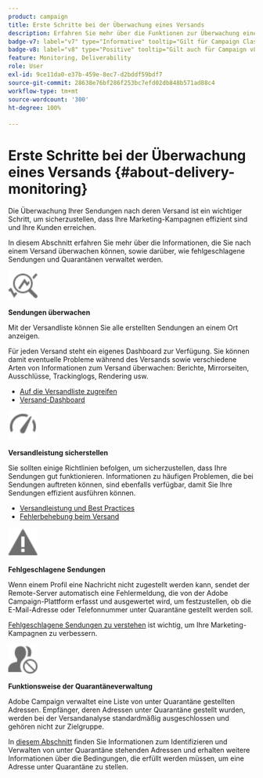 ```yaml
---
product: campaign
title: Erste Schritte bei der Überwachung eines Versands
description: Erfahren Sie mehr über die Funktionen zur Überwachung eines Versands in Campaign Classic
badge-v7: label="v7" type="Informative" tooltip="Gilt für Campaign Classic v7"
badge-v8: label="v8" type="Positive" tooltip="Gilt auch für Campaign v8"
feature: Monitoring, Deliverability
role: User
exl-id: 9ce11da0-e37b-459e-8ec7-d2bddf59bdf7
source-git-commit: 28638e76bf286f253bc7efd02db848b571ad88c4
workflow-type: tm+mt
source-wordcount: '300'
ht-degree: 100%

---
```


# Erste Schritte bei der Überwachung eines Versands {#about-delivery-monitoring}

Die Überwachung Ihrer Sendungen nach deren Versand ist ein wichtiger Schritt, um sicherzustellen, dass Ihre Marketing-Kampagnen effizient sind und Ihre Kunden erreichen.

In diesem Abschnitt erfahren Sie mehr über die Informationen, die Sie nach einem Versand überwachen können, sowie darüber, wie fehlgeschlagene Sendungen und Quarantänen verwaltet werden.

<img src="assets/do-not-localize/icon_monitor.svg" width="60px">

**Sendungen überwachen**

Mit der Versandliste können Sie alle erstellten Sendungen an einem Ort anzeigen.

Für jeden Versand steht ein eigenes Dashboard zur Verfügung. Sie können damit eventuelle Probleme während des Versands sowie verschiedene Arten von Informationen zum Versand überwachen: Berichte, Mirrorseiten, Ausschlüsse, Trackinglogs, Rendering usw.

* [Auf die Versandliste zugreifen](list-of-deliveries.md)
* [Versand-Dashboard](delivery-dashboard.md)

<img src="assets/do-not-localize/icon_guidelines.svg" width="60px">

**Versandleistung sicherstellen**

Sie sollten einige Richtlinien befolgen, um sicherzustellen, dass Ihre Sendungen gut funktionieren. Informationen zu häufigen Problemen, die bei Sendungen auftreten können, sind ebenfalls verfügbar, damit Sie Ihre Sendungen effizient ausführen können.

* [Versandleistung und Best Practices](delivery-performances.md)
* [Fehlerbehebung beim Versand](delivery-troubleshooting.md)

<img src="assets/do-not-localize/icon_failure.svg" width="60px">

**Fehlgeschlagene Sendungen**

Wenn einem Profil eine Nachricht nicht zugestellt werden kann, sendet der Remote-Server automatisch eine Fehlermeldung, die von der Adobe Campaign-Plattform erfasst und ausgewertet wird, um festzustellen, ob die E-Mail-Adresse oder Telefonnummer unter Quarantäne gestellt werden soll.

[Fehlgeschlagene Sendungen zu verstehen](understanding-delivery-failures.md) ist wichtig, um Ihre Marketing-Kampagnen zu verbessern.

<img src="assets/do-not-localize/icon_quarantine.svg" width="60px">

**Funktionsweise der Quarantäneverwaltung**

Adobe Campaign verwaltet eine Liste von unter Quarantäne gestellten Adressen. Empfänger, deren Adressen unter Quarantäne gestellt wurden, werden bei der Versandanalyse standardmäßig ausgeschlossen und gehören nicht zur Zielgruppe.

In [diesem Abschnitt](understanding-quarantine-management.md) finden Sie Informationen zum Identifizieren und Verwalten von unter Quarantäne stehenden Adressen und erhalten weitere Informationen über die Bedingungen, die erfüllt werden müssen, um eine Adresse unter Quarantäne zu stellen.
